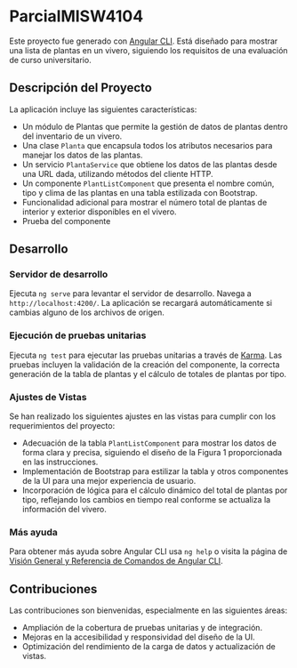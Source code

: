 # ParcialMISW4104

Este proyecto fue generado con [Angular CLI](https://github.com/angular/angular-cli). Está diseñado para mostrar una lista de plantas en un vivero, siguiendo los requisitos de una evaluación de curso universitario.

## Descripción del Proyecto

La aplicación incluye las siguientes características:

- Un módulo de Plantas que permite la gestión de datos de plantas dentro del inventario de un vivero.
- Una clase `Planta` que encapsula todos los atributos necesarios para manejar los datos de las plantas.
- Un servicio `PlantaService` que obtiene los datos de las plantas desde una URL dada, utilizando métodos del cliente HTTP.
- Un componente `PlantListComponent` que presenta el nombre común, tipo y clima de las plantas en una tabla estilizada con Bootstrap.
- Funcionalidad adicional para mostrar el número total de plantas de interior y exterior disponibles en el vivero.
- Prueba del componente 

## Desarrollo

### Servidor de desarrollo

Ejecuta `ng serve` para levantar el servidor de desarrollo. Navega a `http://localhost:4200/`. La aplicación se recargará automáticamente si cambias alguno de los archivos de origen.

### Ejecución de pruebas unitarias

Ejecuta `ng test` para ejecutar las pruebas unitarias a través de [Karma](https://karma-runner.github.io). Las pruebas incluyen la validación de la creación del componente, la correcta generación de la tabla de plantas y el cálculo de totales de plantas por tipo.

### Ajustes de Vistas

Se han realizado los siguientes ajustes en las vistas para cumplir con los requerimientos del proyecto:

- Adecuación de la tabla `PlantListComponent` para mostrar los datos de forma clara y precisa, siguiendo el diseño de la Figura 1 proporcionada en las instrucciones.
- Implementación de Bootstrap para estilizar la tabla y otros componentes de la UI para una mejor experiencia de usuario.
- Incorporación de lógica para el cálculo dinámico del total de plantas por tipo, reflejando los cambios en tiempo real conforme se actualiza la información del vivero.


### Más ayuda

Para obtener más ayuda sobre Angular CLI usa `ng help` o visita la página de [Visión General y Referencia de Comandos de Angular CLI](https://angular.io/cli).

## Contribuciones

Las contribuciones son bienvenidas, especialmente en las siguientes áreas:

- Ampliación de la cobertura de pruebas unitarias y de integración.
- Mejoras en la accesibilidad y responsividad del diseño de la UI.
- Optimización del rendimiento de la carga de datos y actualización de vistas.